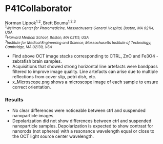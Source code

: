 # P41Collaborator

Norman Lippok<sup>1,2</sup>, Brett Bouma<sup>1,2,3</sup> <br>
<i><sub><sup>1</sup>Wellman Center for Photomedicine, Massachusetts General Hospital, Boston, MA 02114, USA<br>
<sup>2</sup>Harvard Medical School, Boston, MA 02115, USA<br>
<sup>3</sup>Institute for Medical Engineering and Science, Massachusetts Institute of Technology, Cambridge, MA 02139, USA </sub>
</i> 

* Find above OCT image stacks corresponding to CTRL, ZnO and Fe3O4 - zebrafish brain samples.
* Acquisitions that showed strong horizontal line artefacts were bandpass filtered to improve image quality. Line artefacts can arise due to multiple reflections from cover slip, petri dish, etc. 
* x_Microscope.png shows a microscope image of each sample to ensure correct orientation. 


### Results
* No clear differences were noticeable between ctrl and suspended nanoparticle images.
* Depolarization did not show differences between ctrl and suspended nanoparticle samples. Depolarization is expected to show contrast for nanorods (not spheres) with a resonance wavelength equal or close to the OCT light source center wavelength.
